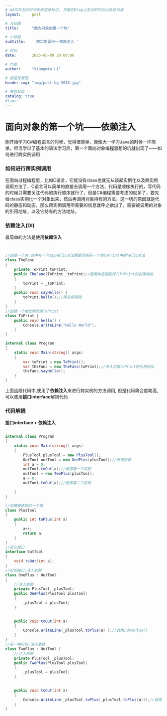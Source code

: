```yaml
---
# md文件名的时间仅做渲染标记, 页面在Blog上显示的时间以此处为准
layout:     post

# 大标题
title:      "面向对象的第一个坑"

# 小标题
subtitle:   ' 跨实例调用——依赖注入 '

# 时间
date:       2025-08-09 20:00:00

# 作者
author:     "Xiangmin Li"

# 标题背景图
header-img: "img/post-bg-2015.jpg"

# 右侧目录
catalog: true
#tags:
---
```

<!--------------------以下为页面正文---------------------->

# 面向对象的第一个坑——依赖注入

刚开始学习C#编程语言的时候，觉得很简单，就像大一学习Java的时候一样简单，但当学过了基本的语法学习后，第一个面向对象编程思想的坑就出现了——如何进行跨实例调用

### 如何进行跨实例调用

在面向过程编程里，比如C语言，它就没有class也就无从谈起实例化以及跨实例调用方法了，C语言可以简单的直接去调用一个方法，代码是顺序执行的，写代码的时候只需要关注代码的执行顺序就行了，但是C#编程需要考虑的就多了，要先给class实例化一个对象出来，然后再调用对象持有的方法，这一切的原因就是代码的静态和动态，那么跨实例调用所需要的信息就呼之欲出了，需要被调用的对象的引用地址，以及它持有的方法地址。

### 依赖注入(DI)

最简单的方法是使用**依赖注入**

```csharp


//创建一个类,其中有一个sayHello方法需要调用另一个类ToPrint中的hello方法
class TheFanc
{
    private ToPrint toPrint;
    public TheFanc(ToPrint _toPrint)//使用构造函数传入ToPrint的引用地址
    {
        toPrint = _toPrint;
    }
    public void sayHello() { 
        toPrint.hello();//跨实例调用
    }
}
//创建一个被依赖的类ToPrint
class ToPrint {
    public void hello() {
        Console.WriteLine("Hello World");
    }
}

internal class Program
{
    static void Main(string[] args)
    {
        var toPrint = new ToPrint();
        var theFanc = new TheFanc(toPrint);//传入对象toPrint的引用地址
        theFanc.sayHello();
    }
}

```

上面这段代码中,使用了**依赖注入**来进行跨实例的方法调用, 但是代码耦合度略高,可以使用**接口interface**解耦代码

### 代码解耦

**接口interface + 依赖注入**

```csharp

internal class Program
{
    static void Main(string[] args)
    {
        PlusTool plusTool = new PlusTool();
        OutTool outTool = new OnePlus(plusTool);//传递依赖
        int a = 0;
        outTool.toOut(a);//调用第一个实现
        outTool = new TwoPlus(plusTool);
        a = 0; 
        outTool.toOut(a);//调用第二个实现

    }
}

//创建被依赖的一个类
class PlusTool
{
    public int toPlus(int a)
    {
        a++;
        return a;
    }
}
//定义接口
interface OutTool
{
    void toOut(int a);
}
//实现接口,注入依赖
class OnePlus : OutTool
{
    //注入依赖
    private PlusTool _plusTool;
    public OnePlus(PlusTool plusTool)
    {
        _plusTool = plusTool;
    }

    
    public void toOut(int a)
    {
        Console.WriteLine(_plusTool.toPlus(a) );//调用1次toPlus()
    }
}
//另一种实现,注入依赖
class TwoPlus : OutTool {
    //注入依赖
    private PlusTool _plusTool;
    public TwoPlus(PlusTool plusTool)
    {
        _plusTool = plusTool;
    }

    
    public void toOut(int a)
    {
        Console.WriteLine(_plusTool.toPlus(_plusTool.toPlus(a)));//调用2次toPlus()
    }
}
```